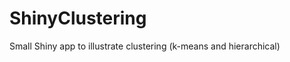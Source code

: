 ShinyClustering
===============

Small Shiny app to illustrate clustering (k-means and hierarchical)
